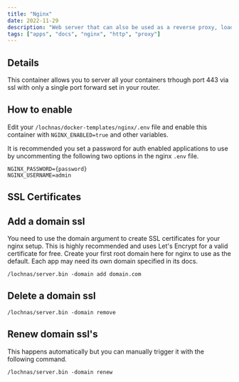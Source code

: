 ```yaml
---
title: "Nginx"
date: 2022-11-29
description: "Web server that can also be used as a reverse proxy, load balancer, mail proxy and HTTP cache"
tags: ["apps", "docs", "nginx", "http", "proxy"]
---
```


## Details

This container allows you to server all your containers trhough port 443 via ssl with only a single port forward set in your router.

## How to enable

Edit your `/lochnas/docker-templates/nginx/.env` file and enable this container with `NGINX_ENABLED=true` and other variables. 

It is recommended you set a password for auth enabled applications to use by uncommenting the following two options in the nginx `.env` file.

```
NGINX_PASSWORD={password}
NGINX_USERNAME=admin
```

## SSL Certificates

## Add a domain ssl

You need to use the domain argument to create SSL certificates for your nginx setup. This is highly recommended and uses Let's Encrypt for a valid certificate for free. Create your first root domain here for nginx to use as the default. Each app may need its own domain specified in its docs.

```
/lochnas/server.bin -domain add domain.com
```

## Delete a domain ssl

```
/lochnas/server.bin -domain remove
```

## Renew domain ssl's

This happens automatically but you can manually trigger it with the following command.

```
/lochnas/server.bin -domain renew
```
